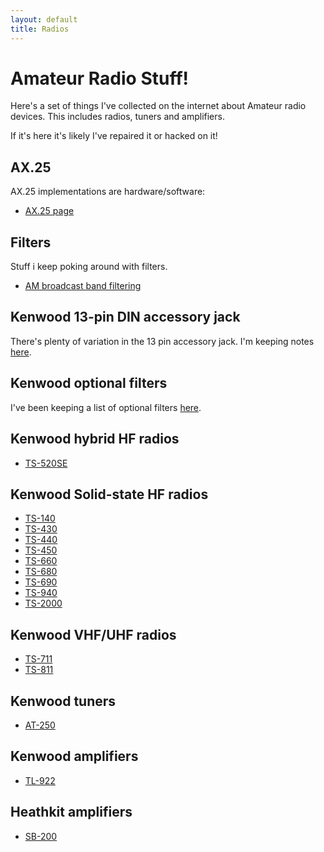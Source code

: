 ```yaml
---
layout: default
title: Radios
---
```


# Amateur Radio Stuff!

Here's a set of things I've collected on the internet about Amateur radio devices.
This includes radios, tuners and amplifiers.

If it's here it's likely I've repaired it or hacked on it!

## AX.25

AX.25 implementations are hardware/software:

 * [AX.25 page](ax25/notes.md)

## Filters

Stuff i keep poking around with filters.

 * [AM broadcast band filtering](filters/tnote06.pdf)

## Kenwood 13-pin DIN accessory jack

There's plenty of variation in the 13 pin accessory jack. I'm keeping notes
[here](kenwood-acc-pinout.md).

## Kenwood optional filters

I've been keeping a list of optional filters [here](kenwood-filters.md).

## Kenwood hybrid HF radios

 * [TS-520SE](kenwood/TS-520SE/notes)

## Kenwood Solid-state HF radios

 * [TS-140](kenwood/TS-680/notes)
 * [TS-430](kenwood/TS-430/notes)
 * [TS-440](kenwood/TS-440/notes)
 * [TS-450](kenwood/TS-690/notes)
 * [TS-660](kenwood/TS-660/notes)
 * [TS-680](kenwood/TS-680/notes)
 * [TS-690](kenwood/TS-690/notes)
 * [TS-940](kenwood/TS-940/notes)
 * [TS-2000](kenwood/TS-2000/notes)

## Kenwood VHF/UHF radios

 * [TS-711](kenwood/TS-711/notes)
 * [TS-811](kenwood/TS-811/notes)

## Kenwood tuners

 * [AT-250](kenwood/AT-250/notes)

## Kenwood amplifiers

 * [TL-922](kenwood/TL-922/notes)

## Heathkit amplifiers

 * [SB-200](heathkit/SB-200/notes)

